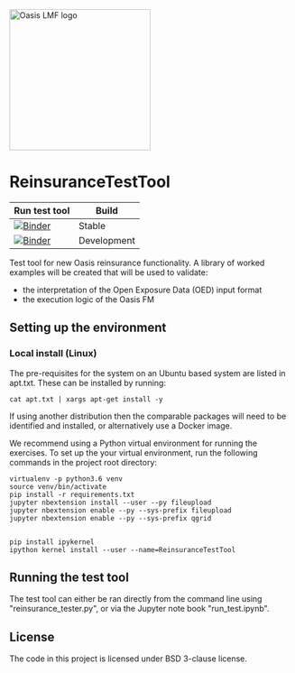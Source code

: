 <img src="https://oasislmf.org/packages/oasis_theme_package/themes/oasis_theme/assets/src/oasis-lmf-colour.png" alt="Oasis LMF logo" width="250"/>

# ReinsuranceTestTool
| Run test tool   | Build |
|--------------|-------|
| [![Binder](https://mybinder.org/badge.svg)](https://mybinder.org/v2/gh/OasisLMF/ReinsuranceTestTool/master) | Stable |
| [![Binder](https://mybinder.org/badge.svg)](https://mybinder.org/v2/gh/OasisLMF/ReinsuranceTestTool/develop) | Development |


Test tool for new Oasis reinsurance functionality.
A library of worked examples will be created that will be used to validate:
* the interpretation of the Open Exposure Data (OED) input format
* the execution logic of the Oasis FM

## Setting up the environment

### Local install (Linux)

The pre-requisites for the system on an Ubuntu based system are listed in apt.txt. These can be installed by running:

```
cat apt.txt | xargs apt-get install -y
```

If using another distribution then the comparable packages will need to be identified and installed, or alternatively use a Docker image.

We recommend using a Python virtual environment for running the exercises. To set up the your virtual environment, run the following commands in the project root directory:

```
virtualenv -p python3.6 venv
source venv/bin/activate
pip install -r requirements.txt
jupyter nbextension install --user --py fileupload
jupyter nbextension enable --py --sys-prefix fileupload
jupyter nbextension enable --py --sys-prefix qgrid


pip install ipykernel
ipython kernel install --user --name=ReinsuranceTestTool
```


## Running the test tool
The test tool can either be ran directly from the command line using "reinsurance_tester.py", or via the Jupyter note book "run_test.ipynb".

## License
The code in this project is licensed under BSD 3-clause license.
